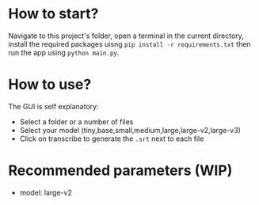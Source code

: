 # How to start?

Navigate to this project's folder, open a terminal in the current directory, install the required packages uisng `pip install -r requirements.txt` then run the app using `python main.py`.

# How to use?

The GUI is self explanatory:

- Select a folder or a number of files
- Select your model (tiny,base,small,medium,large,large-v2,large-v3)
- Click on transcribe to generate the `.srt` next to each file

# Recommended parameters (WIP)

- model: large-v2
